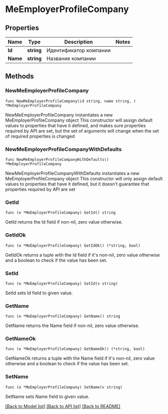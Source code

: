 # MeEmployerProfileCompany

## Properties

Name | Type | Description | Notes
------------ | ------------- | ------------- | -------------
**Id** | **string** | Идентификатор компании | 
**Name** | **string** | Название компании | 

## Methods

### NewMeEmployerProfileCompany

`func NewMeEmployerProfileCompany(id string, name string, ) *MeEmployerProfileCompany`

NewMeEmployerProfileCompany instantiates a new MeEmployerProfileCompany object
This constructor will assign default values to properties that have it defined,
and makes sure properties required by API are set, but the set of arguments
will change when the set of required properties is changed

### NewMeEmployerProfileCompanyWithDefaults

`func NewMeEmployerProfileCompanyWithDefaults() *MeEmployerProfileCompany`

NewMeEmployerProfileCompanyWithDefaults instantiates a new MeEmployerProfileCompany object
This constructor will only assign default values to properties that have it defined,
but it doesn't guarantee that properties required by API are set

### GetId

`func (o *MeEmployerProfileCompany) GetId() string`

GetId returns the Id field if non-nil, zero value otherwise.

### GetIdOk

`func (o *MeEmployerProfileCompany) GetIdOk() (*string, bool)`

GetIdOk returns a tuple with the Id field if it's non-nil, zero value otherwise
and a boolean to check if the value has been set.

### SetId

`func (o *MeEmployerProfileCompany) SetId(v string)`

SetId sets Id field to given value.


### GetName

`func (o *MeEmployerProfileCompany) GetName() string`

GetName returns the Name field if non-nil, zero value otherwise.

### GetNameOk

`func (o *MeEmployerProfileCompany) GetNameOk() (*string, bool)`

GetNameOk returns a tuple with the Name field if it's non-nil, zero value otherwise
and a boolean to check if the value has been set.

### SetName

`func (o *MeEmployerProfileCompany) SetName(v string)`

SetName sets Name field to given value.



[[Back to Model list]](../README.md#documentation-for-models) [[Back to API list]](../README.md#documentation-for-api-endpoints) [[Back to README]](../README.md)


